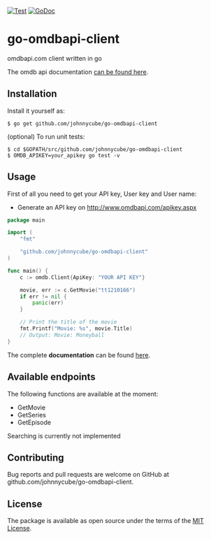 [![Test](https://github.com/johnnycube/go-omdbapi-client/actions/workflows/test.yml/badge.svg)](https://github.com/johnnycube/go-omdbapi-client/actions/workflows/test.yml)
[![GoDoc](https://godoc.org/github.com/johnnycube/go-omdbapi-client?status.svg)](https://godoc.org/github.com/johnnycube/go-omdbapi-client)

# go-omdbapi-client

omdbapi.com client written in go

The omdb api documentation [can be found here](http://www.omdbapi.com/).

## Installation

Install it yourself as:

    $ go get github.com/johnnycube/go-omdbapi-client

(optional) To run unit tests:

    $ cd $GOPATH/src/github.com/johnnycube/go-omdbapi-client
    $ OMDB_APIKEY=your_apikey go test -v

## Usage

First of all you need to get your API key, User key and User name:

* Generate an API key on http://www.omdbapi.com/apikey.aspx

```Go
package main

import (
	"fmt"

	"github.com/johnnycube/go-omdbapi-client"
)

func main() {
	c := omdb.Client{ApiKey: "YOUR API KEY"}

	movie, err := c.GetMovie("tt1210166")
	if err != nil {
		panic(err)
	}

	// Print the title of the movie
	fmt.Printf("Movie: %s", movie.Title)
	// Output: Movie: Moneyball
}
```

The complete __documentation__ can be found [here](https://godoc.org/github.com/johnnycube/go-omdbapi-client).

## Available endpoints

The following functions are available at the moment:
* GetMovie
* GetSeries
* GetEpisode

Searching is currently not implemented

## Contributing

Bug reports and pull requests are welcome on GitHub at github.com/johnnycube/go-omdbapi-client.

## License

The package is available as open source under the terms of the [MIT License](http://opensource.org/licenses/MIT).

